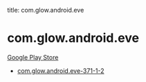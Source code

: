 title: com.glow.android.eve
# com.glow.android.eve


[Google Play Store](https://play.google.com/store/apps/details?id=com.glow.android.eve)


* [com.glow.android.eve-371-1-2](./com.glow.android.eve-371-1-2/)